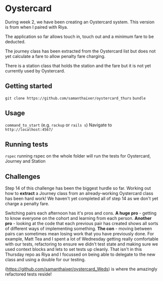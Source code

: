 # Oystercard

During week 2, we have been creating an Oystercard system. This version is from when I paired with Riya.

The application so far allows touch in, touch out and a minimum fare to be deducted.

The journey class has been extracted from the Oystercard list but does not yet calculate a fare to allow penalty fare charging.

There is a station class that holds the station and the fare but it is not yet currently used by Oystercard.

## Getting started

`git clone https://github.com/samanthaixer/oystercard_thurs`
`bundle`

## Usage

`command_to_start` (e.g. `rackup` or `rails s`)
Navigate to `http://localhost:4567/`


## Running tests

`rspec` running rspec on the whole folder will run the tests for Oystercard, Journey and Station

## Challenges

Step 14 of this challenge has been the biggest hurdle so far. Working out how to **extract** a Journey class from an already-working Oystercard class has been hard work! We haven't yet completed all of step 14 as we don't yet charge a penalty fare.

Switching pairs each afternoon has it's pros and cons. **A huge pro** - getting to know everyone on the cohort and learning from each person. **Another pro** - looking at the code that each previous pair has created shows all sorts of different ways of implementing something. **The con** - moving between pairs can sometimes mean losing work that you have previously done. For example, Matt Tea and I spent a lot of Wednesday getting really comfortable with our tests, refactoring to ensure we didn't test state and making sure we used context blocks and lets to set tests up cleanly. That isn't in this Thursday repo as Riya and I focussed on being able to delegate to the new class and using a double for our testing.

(https://github.com/samanthaixer/oystercard_Weds) is where the amazingly refactored tests reside!
